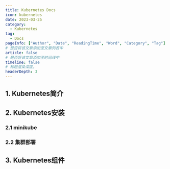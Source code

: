 ```yaml
---
title: Kubernetes Docs
icon: kubernetes
date: 2023-03-25
category: 
  - Kubernetes
tag:
  - Docs
pageInfo: ["Author", "Date", "ReadingTime", "Word", "Category", "Tag"]
# 是否将该文章添加至文章列表中
article: false
# 是否将该文章添加至时间线中
timeline: false
# 标题渲染深度。
headerDepth: 3
---
```


## 1. Kubernetes简介

## 2. Kubernetes安装

### 2.1 minikube

### 2.2 集群部署

## 3. Kubernetes组件